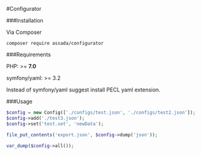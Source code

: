 #Configurator

###Installation

Via Composer
```shell
composer require assada/configurator
```

###Requirements

PHP: >= **7.0**

symfony/yaml: >= 3.2

Instead of symfony/yaml suggest install PECL yaml extension.

###Usage

```php
$config = new Config(['./configs/test.json', './configs/test2.json']);
$config->add('./test3.json');
$config->set('test.set', 'newData');

file_put_contents('export.json', $config->dump('json'));

var_dump($config->all());
```